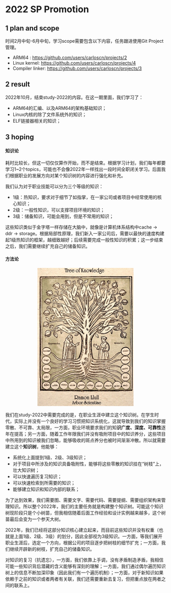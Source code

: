 # 2022 SP Promotion

## 1 plan and scope

时间2月中旬-6月中旬，学习scope需要包含以下内容，任务跟进使用Git Project管理。

* ARM64 : https://github.com/users/carloscn/projects/2
* Linux kernel: https://github.com/users/carloscn/projects/4
* Compiler linker: https://github.com/users/carloscn/projects/3

## 2 result

2022年10月，结束study-2022的内容。在这一期里面，我们学习了：

*   ARM64的汇编、以及ARM64的架构基础知识；
*   Linux内核的除了文件系统外的知识；
*   ELF链接器相关的知识；

## 3 hoping

#### 知识论

耗时比较长，但这一切仅仅算作开始，而不是结束。根据学习计划，我们每年都要学习1~2个topics，可能也不会像2022年一样找出一段时间全职闭关学习。后面我们根据职业的发展方向对某个知识树的内容进行强化和补充。

我们认为对于职业技能可以分为三个等级的知识：

*   1级：热知识，要求对于细节了如指掌，在一家公司或者项目中经常使用的核心知识；
*   2级：一般性知识，可以支撑项目环境的知识；
*   3级：储备知识，可能会用到，但是不常用的知识；

这些知识类似于金字塔一样存储在大脑中，就像是计算机体系结构中cache -> ddr -> storage。根据局部性原理，我们新入一家公司后，需要以最快的速度构建起1级热知识的框架，越细致越好；后续需要完成一般性知识的积累；这一步结束之后，我们需要继续扩充自己的储备知识。

#### 方法论

<div align='center'>
<img src="https://raw.githubusercontent.com/carloscn/images/main/typoraramon_llull_tree_of_knowledge.jpg" width="60%" />
</div>

我们在study-2022中需要完成的是，在职业生涯中建立这个知识树。在学生时代，实际上并没有一个良好的学习习惯把知识系统化，这就导致到我们的知识掌握零散、不可靠、太局限，一方面，职业环境要求我们的知**识广度、深度、可靠性**逐年在提高；另一方面，随着工作年限我们并没有吸附项目中的知识养分，这些项目中所用到的知识被我们忽略，能够吸收的斑点养分也被时间渐渐冲散。所以就需要建立这个**知识树**，他能够：

*   系统化上面提到1级、2级、3级知识；
*   对于项目中所涉及的知识具备吸附性，能够将这些零散的知识挂在“树枝”上，壮大知识树；
*   可以快速遍历复习知识；
*   可以快速检索到所需要的知识；
*   能够建立知识和知识内部的联系；

为了达到效果，我们需要图、需要文字、需要代码、需要提纲、需要组织架构来管理知识。所以整个2022年，我们的主要任务就是构建整个知识树。可能这个知识树现阶段只是个小树苗，但我相信随着后面工作经验和设计实例越来越多，这个树苗最后会变为一个参天大树。

2022年，我们已经将这部分知识核心建立起来，而目前这些知识并没有权重（也就是上面1级、2级、3级）的划分，因此全部视为3级知识。一方面，等我们展开职业生涯后，选定一个方向，根据公司的项目逐步把树枝的细节扩充；一方面，我们继续开辟新的树枝，扩充自己的储备知识。

对知识的复习（抗遗忘），一方面，我们依靠上手调，没有矛盾制造矛盾，我相信可能一些知识背后潜藏的含义能够有深刻的理解；一方面，我们通过偶尔遍历知识树上的信息不断加深印象（因此我们有一个遍历机制）；一方面，对于新知识如果依赖于之前的知识或者两者有关联，我们还需要重新去复习，但把重点放在两者之间的联系上。

